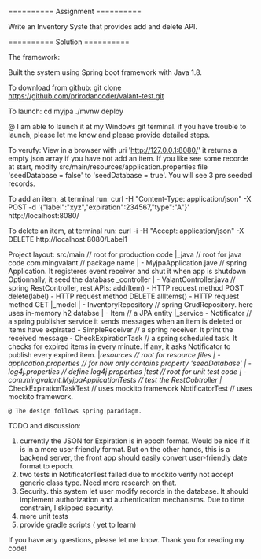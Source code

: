 ========== Assignment ==========

Write an Inventory Syste that provides add and delete API.


==========  Solution  ==========

The framework:

   Built the system using Spring boot framework with Java 1.8. 

To download from github:
   git clone https://github.com/prirodancoder/valant-test.git 
 
To launch:
 cd myjpa
    ./mvnw deploy

  @ I am able to launch it at my Windows git terminal. if you have trouble to launch, please let me know and please provide detailed steps.

 To verufy: 
    View in a browser with uri 'http://127.0.0.1:8080/'
      it returns a empty json array if you have not add an item.
      If you like see some recorde at start, modify src/main/resources/application.properties file 'seedDatabase = false' to 'seedDatabase = true'. You will see 3 pre seeded records.

To add an item, at terminal run:
    curl -H "Content-Type: application/json" -X POST -d '{"label":"xyz","expiration":234567,"type":"A"}' http://localhost:8080/
    
To delete an item, at terminal run:
    curl -i -H "Accept: application/json" -X DELETE http://localhost:8080/Label1

Project layout:
 src/main                           // root for production code
  |_java                            // root for java code
      com.mingvalant                // package name
       | - MyjpaApplication.jave    // spring Application. 
                                       It registeres event receiver and shut it when app is shutdown
                                       Optionnally, it seed the database 
        _controller
         | - ValantController.java  // spring RestController, rest APIs:
                                       add(Item) - HTTP request method POST
                                       delete(label) - HTTP request method DELETE
                                       allItems() - HTTP request method GET
         |_model
         | - InventoryRepository    // spring CrudRepository. here uses in-memory h2 databse
         | - Item                   // a JPA entity
         |_service
           - Notificator            // a spring publisher service
                                       it sends messages when an item is deleted
                                       or items have expirated
           - SimpleReceiver         // a spring receiver. It print the received message 
           - CheckExpirationTask    // a spring scheduled task. It checks for expired items 
                                       in every minute. If any, it asks Notificator to publish every expired item.
      |_resources                   // root for resource files
        | - application.properties  // for now only contains property 'seedDatabase'
        | - log4j.properties        // define log4j properties
  |test                             // root for unit test code
    | - com.mingvalant.MyjpaApplicationTests  // test the RestCobtroller
      |_
         CheckExpirationTaskTest    // uses mockito framework
         NotificatorTest            // uses mockito framework.

    @ The design follows spring paradiagm. 
    
TODO and discussion:
1) currently the JSON for Expiration is in epoch format. Would be nice if it is in a more user friendly format. But on the other hands, this is a backend server, the front app should easily convert user-friendly date format to epoch.
2) two tests in NotificatorTest failed due to mockito verify not accept generic class type. Need more research on that.
3) Security. this system let user modify records in the database. It should implement authorization and authentication mechanisms. Due to time constrain, I skipped security.
4) more unit tests
5) provide gradle scripts ( yet to learn)

If you have any questions, please let me know. 
Thank you for reading my code!
